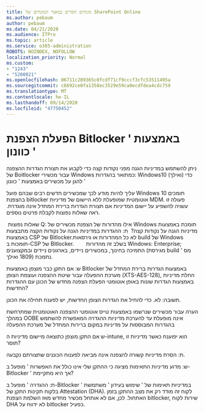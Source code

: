 ```yaml
---
title: מונחים חסרים במאגר המונחים של SharePoint Online
ms.author: pebaum
author: pebaum
ms.date: 04/21/2020
ms.audience: ITPro
ms.topic: article
ms.service: o365-administration
ROBOTS: NOINDEX, NOFOLLOW
localization_priority: Normal
ms.custom:
- "1243"
- "5200021"
ms.openlocfilehash: 06711c289365c0fcdf71cf9cccf3cfc53511495a
ms.sourcegitcommit: c6692ce0fa1358ec3529e59ca0ecdfdea4cdc759
ms.translationtype: MT
ms.contentlocale: he-IL
ms.lasthandoff: 09/14/2020
ms.locfileid: "47750452"
---
```

# <a name="enabling-bitlocker-encryption-with-intune"></a>הפעלת הצפנת Bitlocker באמצעות ' כוונון '

ניתן להשתמש במדיניות הגנה מפני נקודות קצה כדי לקבוע את תצורת הגדרות ההצפנה של Boitlocker עבור מכשירי Windows כמתואר בהגדרות: Windows10 (ואילך) כדי להגן על מכשירים באמצעות ' כוונון '

עליך להיות מודע לכך שמכשירים חדשים רבים שבהם פועל Windows 10 תומכים בהצפנת bitlocker אוטומטית שמופעלת ללא היישום של מדיניות MDM. פעולה זו עשויה להשפיע על יישום המדיניות אם תצורת הגדרות ברירת המחדל אינה מוגדרת. ראה שאלות נפוצות לקבלת פרטים נוספים.


 שאלות נפוצות Q: אילו מהדורות של הצפנת מכשירים של Windows תומכת באמצעות מדיניות הגנה על נקודות קצה?
 ת: ההגדרות במדיניות הגנה על נקודות הקצה מתבצעות באמצעות CSP של Bitlocker.לא כל המהדורות או גירסאות build של Windows תומכות ב-CSP של Bitlocker. 
      בשלב זה מהדורות Windows: Enterprise; התמיכה בחינוך, במכשירים ניידים, בארגונים ניידים ובמקצוענים (מגירסת build מס ' 1809 ואילך) נתמכת.




ש: אם התקן כבר מוצפן באמצעות Bitlocker באמצעות הגדרות ברירת המחדל של מערכת ההפעלה עבור שיטת ההצפנה ועוצמת הצופן (XTS-AES-128), החלת מדיניות באמצעות הגדרות שונות באופן אוטומטי הפעלת הצפנה מחדש של הכונן עם ההגדרות החדשות?

תשובה: לא. כדי להחיל את הגדרות הצופן החדשות, יש לפענח תחילה את הכונן.

הערה עבור מכשירים שנרשמו באמצעות טייס אוטומטי ההצפנה האוטומטית שמתרחשת במהלך OOBE אינה מופעלת עד להערכת מדיניות ההגדרה המאפשרת להשתמש בהגדרות המבוססות על מדיניות במקום ברירות המחדל של מערכת ההפעלה




ש אם התקן מוצפן כתוצאה מיישום מדיניות ה-intune, הוא יפוענח כאשר מדיניות זו תוסר?

ת: הסרת מדיניות קשורה להצפנה אינה מביאה לפענוח הכוננים שתצורתם נקבעה.




ש: מדוע מדיניות התאימות מציגה כי ההתקן שלי אינו כולל את האפשרות ' מופעל ב-Bitlocker ' אך היא מתקיימת?

ת: ההגדרה ' מופעל ב-Bitlocker ' במדיניות תאימות של ' שימוש בעידון ' משתמשת בלקוח תקינות התקן של Attestation (DHA). לקוח זה מודד רק את מצב ההתקן בזמן האתחול. לכן, אם לא אותחל מכשיר מחדש מאז השלמת הצפנת bitlocker, שירות לקוח DHA לא ידווח על bitlocker כפעיל.